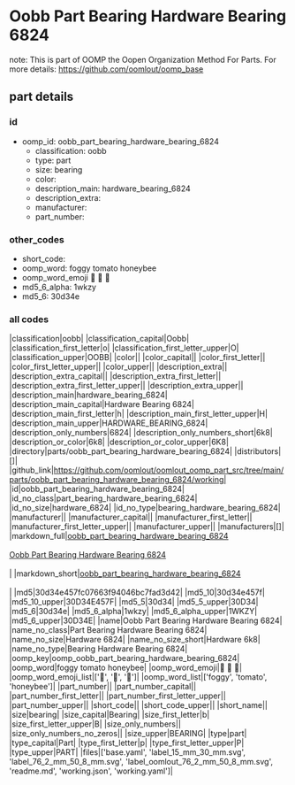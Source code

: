 # Oobb Part Bearing Hardware Bearing 6824  

note: This is part of OOMP the Oopen Organization Method For Parts. For more details: https://github.com/oomlout/oomp_base

##  part details





### id
* oomp_id: oobb_part_bearing_hardware_bearing_6824
  * classification: oobb
  * type: part
  * size: bearing
  * color: 
  * description_main: hardware_bearing_6824
  * description_extra: 
  * manufacturer: 
  * part_number: 

### other_codes
* short_code: 
* oomp_word: foggy tomato honeybee
* oomp_word_emoji :foggy: :tomato: :honeybee:
* md5_6_alpha: 1wkzy
* md5_6: 30d34e

### all codes 
|classification|oobb|
|classification_capital|Oobb|
|classification_first_letter|o|
|classification_first_letter_upper|O|
|classification_upper|OOBB|
|color||
|color_capital||
|color_first_letter||
|color_first_letter_upper||
|color_upper||
|description_extra||
|description_extra_capital||
|description_extra_first_letter||
|description_extra_first_letter_upper||
|description_extra_upper||
|description_main|hardware_bearing_6824|
|description_main_capital|Hardware Bearing 6824|
|description_main_first_letter|h|
|description_main_first_letter_upper|H|
|description_main_upper|HARDWARE_BEARING_6824|
|description_only_numbers|6824|
|description_only_numbers_short|6k8|
|description_or_color|6k8|
|description_or_color_upper|6K8|
|directory|parts/oobb_part_bearing_hardware_bearing_6824|
|distributors|[]|
|github_link|https://github.com/oomlout/oomlout_oomp_part_src/tree/main/parts/oobb_part_bearing_hardware_bearing_6824/working|
|id|oobb_part_bearing_hardware_bearing_6824|
|id_no_class|part_bearing_hardware_bearing_6824|
|id_no_size|hardware_6824|
|id_no_type|bearing_hardware_bearing_6824|
|manufacturer||
|manufacturer_capital||
|manufacturer_first_letter||
|manufacturer_first_letter_upper||
|manufacturer_upper||
|manufacturers|[]|
|markdown_full|[oobb_part_bearing_hardware_bearing_6824](https://github.com/oomlout/oomlout_oomp_part_src/tree/main/parts/oobb_part_bearing_hardware_bearing_6824/working)<br>[](https://github.com/oomlout/oomlout_oomp_part_src/tree/main/parts/oobb_part_bearing_hardware_bearing_6824/working)<br>[Oobb Part Bearing Hardware Bearing 6824](https://github.com/oomlout/oomlout_oomp_part_src/tree/main/parts/oobb_part_bearing_hardware_bearing_6824/working)<br><br>|
|markdown_short|[oobb_part_bearing_hardware_bearing_6824](https://github.com/oomlout/oomlout_oomp_part_src/tree/main/parts/oobb_part_bearing_hardware_bearing_6824/working)<br><br>|
|md5|30d34e457fc07663f94046bc7fad3d42|
|md5_10|30d34e457f|
|md5_10_upper|30D34E457F|
|md5_5|30d34|
|md5_5_upper|30D34|
|md5_6|30d34e|
|md5_6_alpha|1wkzy|
|md5_6_alpha_upper|1WKZY|
|md5_6_upper|30D34E|
|name|Oobb Part Bearing Hardware Bearing 6824|
|name_no_class|Part Bearing Hardware Bearing 6824|
|name_no_size|Hardware 6824|
|name_no_size_short|Hardware 6k8|
|name_no_type|Bearing Hardware Bearing 6824|
|oomp_key|oomp_oobb_part_bearing_hardware_bearing_6824|
|oomp_word|foggy tomato honeybee|
|oomp_word_emoji|:foggy: :tomato: :honeybee:|
|oomp_word_emoji_list|[':foggy:', ':tomato:', ':honeybee:']|
|oomp_word_list|['foggy', 'tomato', 'honeybee']|
|part_number||
|part_number_capital||
|part_number_first_letter||
|part_number_first_letter_upper||
|part_number_upper||
|short_code||
|short_code_upper||
|short_name||
|size|bearing|
|size_capital|Bearing|
|size_first_letter|b|
|size_first_letter_upper|B|
|size_only_numbers||
|size_only_numbers_no_zeros||
|size_upper|BEARING|
|type|part|
|type_capital|Part|
|type_first_letter|p|
|type_first_letter_upper|P|
|type_upper|PART|
|files|['base.yaml', 'label_15_mm_30_mm.svg', 'label_76_2_mm_50_8_mm.svg', 'label_oomlout_76_2_mm_50_8_mm.svg', 'readme.md', 'working.json', 'working.yaml']|
